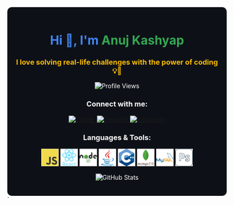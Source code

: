 <!-- Dark-Themed GitHub Profile Header -->
<div align="center" style="background-color: #0d1117; color: #ffffff; padding: 20px; border-radius: 10px;">
  
  <h1 style="color: #4285F4;">Hi 👋, I'm <span style="color: #34A853;">Anuj Kashyap</span></h1>
  <h3 style="color: #FBBC05;">I love solving real-life challenges with the power of coding 💡🚀</h3>

  <p>
    <img src="https://komarev.com/ghpvc/?username=anuj2k21&label=Profile%20views&color=FBBC05&style=flat" alt="Profile Views" />
  </p>

  <!-- Social Media Links -->
  <h3>Connect with me:</h3>
  <p>
    <a href="https://twitter.com/*importfromserver" target="_blank">
      <img src="https://raw.githubusercontent.com/rahuldkjain/github-profile-readme-generator/master/src/images/icons/Social/twitter.svg" alt="Twitter" width="40" />
    </a>
    <a href="https://www.linkedin.com/in/anuj-kashyap-bb13991a5/" target="_blank">
      <img src="https://raw.githubusercontent.com/rahuldkjain/github-profile-readme-generator/master/src/images/icons/Social/linked-in-alt.svg" alt="LinkedIn" width="40" />
    </a>
    <a href="https://instagram.com/anuj2k20" target="_blank">
      <img src="https://raw.githubusercontent.com/rahuldkjain/github-profile-readme-generator/master/src/images/icons/Social/instagram.svg" alt="Instagram" width="40" />
    </a>
  </p>

  <!-- Languages and Tools -->
  <h3>Languages & Tools:</h3>
  <p>
    <a href="https://developer.mozilla.org/en-US/docs/Web/JavaScript" target="_blank">
      <img src="https://raw.githubusercontent.com/devicons/devicon/master/icons/javascript/javascript-original.svg" alt="JavaScript" width="40" />
    </a>
    <a href="https://reactjs.org/" target="_blank">
      <img src="https://raw.githubusercontent.com/devicons/devicon/master/icons/react/react-original-wordmark.svg" alt="React" width="40" />
    </a>
    <a href="https://nodejs.org" target="_blank">
      <img src="https://raw.githubusercontent.com/devicons/devicon/master/icons/nodejs/nodejs-original-wordmark.svg" alt="Node.js" width="40" />
    </a>
    <a href="https://www.java.com" target="_blank">
      <img src="https://raw.githubusercontent.com/devicons/devicon/master/icons/java/java-original.svg" alt="Java" width="40" />
    </a>
    <a href="https://www.w3schools.com/cpp/" target="_blank">
      <img src="https://raw.githubusercontent.com/devicons/devicon/master/icons/cplusplus/cplusplus-original.svg" alt="C++" width="40" />
    </a>
    <a href="https://www.mongodb.com/" target="_blank">
      <img src="https://raw.githubusercontent.com/devicons/devicon/master/icons/mongodb/mongodb-original-wordmark.svg" alt="MongoDB" width="40" />
    </a>
    <a href="https://www.mysql.com/" target="_blank">
      <img src="https://raw.githubusercontent.com/devicons/devicon/master/icons/mysql/mysql-original-wordmark.svg" alt="MySQL" width="40" />
    </a>
    <a href="https://www.adobe.com/products/photoshop.html" target="_blank">
      <img src="https://raw.githubusercontent.com/devicons/devicon/master/icons/photoshop/photoshop-line.svg" alt="Photoshop" width="40" />
    </a>
  </p>

  <!-- GitHub Stats -->
  <p>
    <img src="https://github-readme-stats.vercel.app/api?username=anuj2k21&show_icons=true&theme=radical" alt="GitHub Stats" />
  </p>

</div>
`
